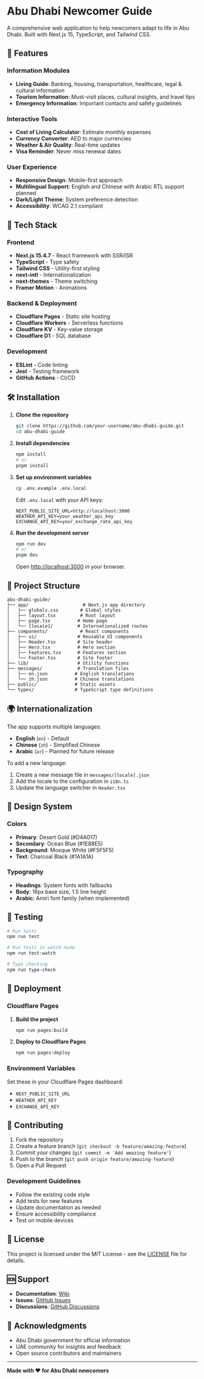# Abu Dhabi Newcomer Guide

A comprehensive web application to help newcomers adapt to life in Abu Dhabi. Built with Next.js 15, TypeScript, and Tailwind CSS.

## 🌟 Features

### Information Modules
- **Living Guide**: Banking, housing, transportation, healthcare, legal & cultural information
- **Tourism Information**: Must-visit places, cultural insights, and travel tips
- **Emergency Information**: Important contacts and safety guidelines

### Interactive Tools
- **Cost of Living Calculator**: Estimate monthly expenses
- **Currency Converter**: AED to major currencies
- **Weather & Air Quality**: Real-time updates
- **Visa Reminder**: Never miss renewal dates

### User Experience
- **Responsive Design**: Mobile-first approach
- **Multilingual Support**: English and Chinese with Arabic RTL support planned
- **Dark/Light Theme**: System preference detection
- **Accessibility**: WCAG 2.1 compliant

## 🚀 Tech Stack

### Frontend
- **Next.js 15.4.7** - React framework with SSR/ISR
- **TypeScript** - Type safety
- **Tailwind CSS** - Utility-first styling
- **next-intl** - Internationalization
- **next-themes** - Theme switching
- **Framer Motion** - Animations

### Backend & Deployment
- **Cloudflare Pages** - Static site hosting
- **Cloudflare Workers** - Serverless functions
- **Cloudflare KV** - Key-value storage
- **Cloudflare D1** - SQL database

### Development
- **ESLint** - Code linting
- **Jest** - Testing framework
- **GitHub Actions** - CI/CD

## 🛠️ Installation

1. **Clone the repository**
   ```bash
   git clone https://github.com/your-username/abu-dhabi-guide.git
   cd abu-dhabi-guide
   ```

2. **Install dependencies**
   ```bash
   npm install
   # or
   pnpm install
   ```

3. **Set up environment variables**
   ```bash
   cp .env.example .env.local
   ```
   
   Edit `.env.local` with your API keys:
   ```env
   NEXT_PUBLIC_SITE_URL=http://localhost:3000
   WEATHER_API_KEY=your_weather_api_key
   EXCHANGE_API_KEY=your_exchange_rate_api_key
   ```

4. **Run the development server**
   ```bash
   npm run dev
   # or
   pnpm dev
   ```

   Open [http://localhost:3000](http://localhost:3000) in your browser.

## 📁 Project Structure

```
abu-dhabi-guide/
├── app/                    # Next.js app directory
│   ├── globals.css        # Global styles
│   ├── layout.tsx         # Root layout
│   ├── page.tsx          # Home page
│   └── [locale]/         # Internationalized routes
├── components/            # React components
│   ├── ui/               # Reusable UI components
│   ├── Header.tsx        # Site header
│   ├── Hero.tsx          # Hero section
│   ├── Features.tsx      # Features section
│   └── Footer.tsx        # Site footer
├── lib/                  # Utility functions
├── messages/             # Translation files
│   ├── en.json          # English translations
│   └── zh.json          # Chinese translations
├── public/              # Static assets
└── types/               # TypeScript type definitions
```

## 🌍 Internationalization

The app supports multiple languages:

- **English** (`en`) - Default
- **Chinese** (`zh`) - Simplified Chinese
- **Arabic** (`ar`) - Planned for future release

To add a new language:

1. Create a new message file in `messages/[locale].json`
2. Add the locale to the configuration in `i18n.ts`
3. Update the language switcher in `Header.tsx`

## 🎨 Design System

### Colors
- **Primary**: Desert Gold (#D4A017)
- **Secondary**: Ocean Blue (#1E88E5)
- **Background**: Mosque White (#F5F5F5)
- **Text**: Charcoal Black (#1A1A1A)

### Typography
- **Headings**: System fonts with fallbacks
- **Body**: 16px base size, 1.5 line height
- **Arabic**: Amiri font family (when implemented)

## 🧪 Testing

```bash
# Run tests
npm run test

# Run tests in watch mode
npm run test:watch

# Type checking
npm run type-check
```

## 🚀 Deployment

### Cloudflare Pages

1. **Build the project**
   ```bash
   npm run pages:build
   ```

2. **Deploy to Cloudflare Pages**
   ```bash
   npm run pages:deploy
   ```

### Environment Variables
Set these in your Cloudflare Pages dashboard:
- `NEXT_PUBLIC_SITE_URL`
- `WEATHER_API_KEY`
- `EXCHANGE_API_KEY`

## 🤝 Contributing

1. Fork the repository
2. Create a feature branch (`git checkout -b feature/amazing-feature`)
3. Commit your changes (`git commit -m 'Add amazing feature'`)
4. Push to the branch (`git push origin feature/amazing-feature`)
5. Open a Pull Request

### Development Guidelines

- Follow the existing code style
- Add tests for new features
- Update documentation as needed
- Ensure accessibility compliance
- Test on mobile devices

## 📝 License

This project is licensed under the MIT License - see the [LICENSE](LICENSE) file for details.

## 🆘 Support

- **Documentation**: [Wiki](https://github.com/your-username/abu-dhabi-guide/wiki)
- **Issues**: [GitHub Issues](https://github.com/your-username/abu-dhabi-guide/issues)
- **Discussions**: [GitHub Discussions](https://github.com/your-username/abu-dhabi-guide/discussions)

## 🙏 Acknowledgments

- Abu Dhabi government for official information
- UAE community for insights and feedback
- Open source contributors and maintainers

---

**Made with ❤️ for Abu Dhabi newcomers**
